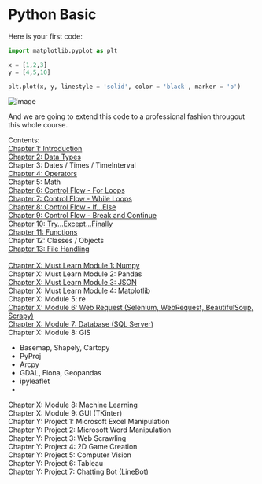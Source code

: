 # Python Basic

Here is your first code:

```python
import matplotlib.pyplot as plt

x = [1,2,3]
y = [4,5,10]

plt.plot(x, y, linestyle = 'solid', color = 'black', marker = 'o')
```
![image](https://user-images.githubusercontent.com/51909547/177478703-270efb9f-8073-455a-af65-af034c1a3a2a.png)

And we are going to extend this code to a professional fashion througout this whole course.

Contents: <br/>
[Chapter 1: Introduction](Chp01.md) <br/>
[Chapter 2: Data Types](Chp02.md) <br/>
Chapter 3: Dates / Times / TimeInterval <br/>
[Chapter 4: Operators](Chp03.md) <br/>
Chapter 5: Math <br/>
[Chapter 6: Control Flow - For Loops](Chp06.md) <br/>
[Chapter 7: Control Flow - While Loops](Chp07.md) <br/>
[Chapter 8: Control Flow - If...Else](Chp08.md) <br/>
[Chapter 9: Control Flow - Break and Continue](Chp09.md) <br/>
[Chapter 10: Try...Except...Finally](Chp10.md) <br/>
[Chapter 11: Functions](Chp11.md) <br/>
Chapter 12: Classes / Objects <br/>
[Chapter 13: File Handling](Chp13.md) <br/>
<br/>
[Chapter X: Must Learn Module 1: Numpy](ChpX_Numpy.md) <br/>
Chapter X: Must Learn Module 2: Pandas <br/>
[Chapter X: Must Learn Module 3: JSON](ChpX_JSON.md) <br/>
Chapter X: Must Learn Module 4: Matplotlib <br/>
Chapter X: Module 5: re <br/>
[Chapter X: Module 6: Web Request (Selenium, WebRequest, BeautifulSoup, Scrapy)](ChpX_WebRequest.md) <br/>
[Chapter X: Module 7: Database (SQL Server)](ChpX_Database.md) <br/>
Chapter X: Module 8: GIS <br/>
- Basemap, Shapely, Cartopy
- PyProj
- Arcpy
- GDAL, Fiona, Geopandas
- ipyleaflet <br/>
- 
Chapter X: Module 8: Machine Learning <br/>
Chapter X: Module 9: GUI (TKinter) <br/>
Chapter Y: Project 1: Microsoft Excel Manipulation <br/>
Chapter Y: Project 2: Microsoft Word Manipulation <br/>
Chapter Y: Project 3: Web Scrawling <br/>
Chapter Y: Project 4: 2D Game Creation <br/>
Chapter Y: Project 5: Computer Vision <br/>
Chapter Y: Project 6: Tableau <br/>
Chapter Y: Project 7: Chatting Bot (LineBot) <br/>

